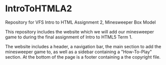 # IntroToHTMLA2
Repository for VFS Intro to HTML Assignment 2, Minesweeper Box Model

This repository includes the website which we will add our minesweeper game to during the final assignment of Intro to HTML5 Term 1.

The website includes a header, a navigation bar, the main section to add the minesweeper game to, as well as a sidebar containing a "How-To-Play" section.
At the bottom of the page is a footer containing a the copyright file.
